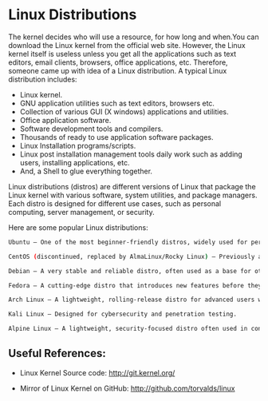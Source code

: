 # Linux Distributions

The kernel decides who will use a resource, for how long and when.You can download the Linux kernel from the official web site. However, the Linux kernel itself is useless unless you get all the applications such as text editors, email clients, browsers, office applications, etc. Therefore, someone came up with idea of a Linux distribution. A typical Linux distribution includes:

- Linux kernel.
- GNU application utilities such as text editors, browsers etc.
- Collection of various GUI (X windows) applications and utilities.
- Office application software.
- Software development tools and compilers.
- Thousands of ready to use application software packages.
- Linux Installation programs/scripts.
- Linux post installation management tools daily work such as adding users, installing applications, etc.
- And, a Shell to glue everything together.

Linux distributions (distros) are different versions of Linux that package the Linux kernel with various software, system utilities, and package managers. Each distro is designed for different use cases, such as personal computing, server management, or security.

Here are some popular Linux distributions:

```bash
Ubuntu – One of the most beginner-friendly distros, widely used for personal and server use. It has great community support.

CentOS (discontinued, replaced by AlmaLinux/Rocky Linux) – Previously a popular choice for servers, based on Red Hat Enterprise Linux (RHEL).

Debian – A very stable and reliable distro, often used as a base for other distros like Ubuntu.

Fedora – A cutting-edge distro that introduces new features before they reach RHEL.

Arch Linux – A lightweight, rolling-release distro for advanced users who like customization.

Kali Linux – Designed for cybersecurity and penetration testing.

Alpine Linux – A lightweight, security-focused distro often used in containers.
```

## Useful References:
- Linux Kernel Source code: http://git.kernel.org/

- Mirror of Linux Kernel on GitHub: http://github.com/torvalds/linux
